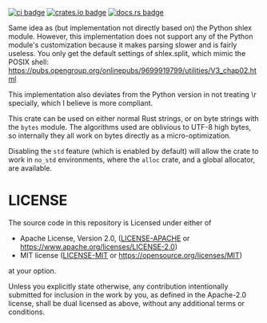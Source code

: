 [![ci badge]][ci link] [![crates.io badge]][crates.io link] [![docs.rs badge]][docs.rs link]

[crates.io badge]: https://img.shields.io/crates/v/shlex.svg?style=flat-square
[crates.io link]: https://crates.io/crates/shlex
[docs.rs badge]: https://img.shields.io/badge/docs-online-dddddd.svg?style=flat-square
[docs.rs link]: https://docs.rs/shlex
[ci badge]: https://img.shields.io/github/actions/workflow/status/comex/rust-shlex/test.yml?branch=master&style=flat-square
[ci link]: https://github.com/comex/rust-shlex/actions

Same idea as (but implementation not directly based on) the Python shlex
module. However, this implementation does not support any of the Python
module's customization because it makes parsing slower and is fairly useless.
You only get the default settings of shlex.split, which mimic the POSIX shell:
<https://pubs.opengroup.org/onlinepubs/9699919799/utilities/V3_chap02.html>

This implementation also deviates from the Python version in not treating \r
specially, which I believe is more compliant.

This crate can be used on either normal Rust strings, or on byte strings with
the `bytes` module. The algorithms used are oblivious to UTF-8 high bytes, so
internally they all work on bytes directly as a micro-optimization.

Disabling the `std` feature (which is enabled by default) will allow the crate
to work in `no_std` environments, where the `alloc` crate, and a global
allocator, are available.

# LICENSE

The source code in this repository is Licensed under either of

- Apache License, Version 2.0, ([LICENSE-APACHE](LICENSE-APACHE) or
  https://www.apache.org/licenses/LICENSE-2.0)
- MIT license ([LICENSE-MIT](LICENSE-MIT) or
  https://opensource.org/licenses/MIT)

at your option.

Unless you explicitly state otherwise, any contribution intentionally submitted
for inclusion in the work by you, as defined in the Apache-2.0 license, shall
be dual licensed as above, without any additional terms or conditions.
